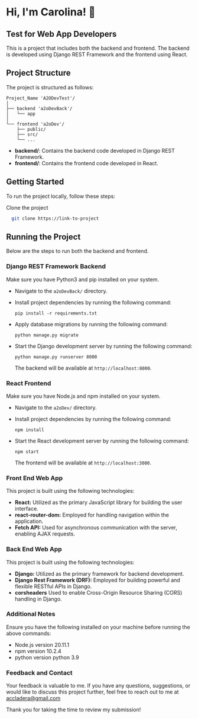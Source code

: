 
# Hi, I'm Carolina! 👋


## Test for Web App Developers

This is a project that includes both the backend and frontend. The backend is developed using Django REST Framework and the frontend using React.
## Project Structure

The project is structured as follows:

```
Project_Name 'A2ODevTest'/
│
├── backend 'a2oDevBack'/
│   └── app
│
└── frontend 'a2oDev'/
    ├── public/
    ├── src/
    └── ...
```

- **backend/**: Contains the backend code developed in Django REST Framework.
- **frontend/**: Contains the frontend code developed in React.
## Getting Started

To run the project locally, follow these steps:

Clone the project

```bash
  git clone https://link-to-project
```



## Running the Project

Below are the steps to run both the backend and frontend.

### Django REST Framework Backend

Make sure you have Python3 and pip installed on your system.
* Navigate to the `a2oDevBack/` directory.
* Install project dependencies by running the following command:

   ```
   pip install -r requirements.txt
   ```

* Apply database migrations by running the following command:

   ```
   python manage.py migrate
   ```

* Start the Django development server by running the following command:

   ```
   python manage.py runserver 8000
   ```

   The backend will be available at `http://localhost:8000`.

### React Frontend

Make sure you have Node.js and npm installed on your system.
* Navigate to the `a2oDev/` directory.
* Install project dependencies by running the following command:

   ```
   npm install
   ```

* Start the React development server by running the following command:

   ```
   npm start
   ```

   The frontend will be available at `http://localhost:3000`.

### Front End Web App

This project is built using the following technologies:

- **React:** Utilized as the primary JavaScript library for building the user interface.
- **react-router-dom:** Employed for handling navigation within the application.
- **Fetch API:** Used for asynchronous communication with the server, enabling AJAX requests.

### Back End Web App

This project is built using the following technologies:

- **Django:** Utilized as the primary framework for backend development.
- **Django Rest Framework (DRF):** Employed for building powerful and flexible RESTful APIs in Django.
- **corsheaders** Used to enable Cross-Origin Resource Sharing (CORS) handling in Django.
### Additional Notes

Ensure you have the following installed on your machine before running the above commands:
- Node.js version 20.11.1
- npm version 10.2.4
- python version python 3.9

### Feedback and Contact
Your feedback is valuable to me. If you have any questions, suggestions, or would like to discuss this project further, feel free to reach out to me at accladera@gmail.com

Thank you for taking the time to review my submission!